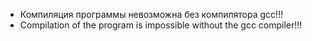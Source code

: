 * Компиляция программы невозможна без компилятора gcc!!!
* Compilation of the program is impossible without the gcc compiler!!!
